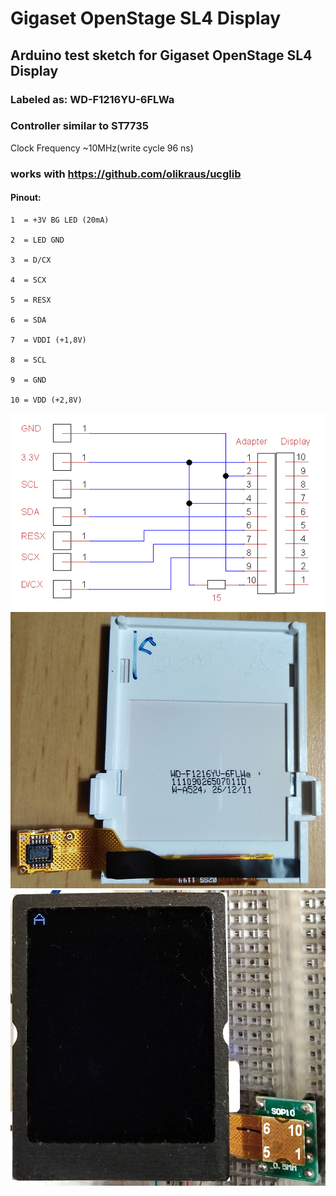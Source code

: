 # Gigaset OpenStage SL4 Display
## Arduino test sketch for Gigaset OpenStage SL4 Display
### Labeled as: WD-F1216YU-6FLWa
### Controller similar to ST7735

Clock Frequency ~10MHz(write cycle 96 ns)

### works with https://github.com/olikraus/ucglib
#### Pinout:
```
1  = +3V BG LED (20mA)

2  = LED GND

3  = D/CX

4  = SCX

5  = RESX

6  = SDA

7  = VDDI (+1,8V)

8  = SCL

9  = GND

10 = VDD (+2,8V)
```
![display_gigaset_openstage_sl4_front.jpg](display_gigaset_openstage_sl4_WD-F1216YU-6FLWa_pinout.png)
![display_gigaset_openstage_sl4_back.jpg](display_gigaset_openstage_sl4_back.jpg)
![display_gigaset_openstage_sl4_front.jpg](display_gigaset_openstage_sl4_front.jpg)
